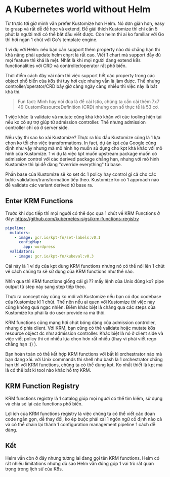 # A Kubernetes world without Helm

Từ trước tới giờ mình vẫn prefer Kustomize hơn Helm. Nó đơn giản hơn, easy to grasp và rất dễ để học và extend. Để giải thích Kustomize thì chỉ cần 5 phút là người mới có thể bắt đầu viết được. Còn helm thì ai ko familiar với Go thì hơi ngán 1 chút với Go's template engine.

1 ví dụ với Helm: nếu bạn cần support thêm property nào đó chẳng hạn thì khả năng phải update helm chart là rất cao. Viết 1 chart mà support đầy đủ mọi feature thì khá là mệt. Nhất là khi mọi người đang extend k8s functionalities với CRD và controller/operator rất phổ biến.

Thời điểm cách đây vài năm thì việc support hết các property trong các object phổ biến của k8s thì tuy hơi cực nhưng vẫn là làm được. Thế nhưng controller/operator/CRD bây giờ càng ngày càng nhiều thì việc này là bất khả thi.

> Fun fact: Mình hay nói đùa là để cài Istio, chúng ta cần cài thêm 7x7 49 CustomResourceDefinition (CRD) nhưng con số thực tế là 53 cơ.

1 việc khác là validate và mutate cũng khá khó khăn với các tooling hiện tại nếu ko có sự trợ giúp từ admission controller. Thế nhưng admission controller chỉ có ở server side.

Nếu vậy thì sao ko xài Kustomize? Thực ra lúc đầu Kustomize cũng là 1 lựa chọn ko tồi cho việc transformations. In fact, dự án kpt của Google cũng định như vậy nhưng mà mô hình họ muốn sử dụng cho kpt khá khác với mô hình của Kustomize. 1 ví dụ là việc kpt muốn upstream package muốn có admission control với các derived package chẳng hạn, nhưng với mô hình Kustomize thì lại dễ dàng "override everything" từ base.

Phần base của Kustomize sẽ ko set đc 1 policy hay control gì cả cho các bước validation/transformation tiếp theo. Kustomize ko có 1 approach nào để validate các variant derived từ base ra.

## Enter KRM Functions

Trước khi đọc tiếp thì mọi người có thể đọc qua 1 chút về KRM Functions ở đây: https://github.com/kubernetes-sigs/krm-functions-registry

```yaml
pipeline:
  mutators:
    - image: gcr.io/kpt-fn/set-labels:v0.1
      configMap:
        app: wordpress
  validators:
    - image: gcr.io/kpt-fn/kubeval:v0.3
```

Cái này là 1 ví dụ của kpt dùng KRM functions nhưng nó có thể nói lên 1 chút về cách chúng ta sẽ sử dụng của KRM functions như thế nào.

Nhìn qua thì KRM functions giống cái gì ?? mấy lệnh của Unix đúng ko? pipe output từ step này sang step tiếp theo.

Thực ra concept này cũng ko mới với Kustomize nếu bạn có đọc codebase của Kustomize kĩ 1 chút. Thế nên nếu ai quen với Kustomize thì việc này cũng không quá ngạc nhiên. Điểm khác biệt là chẳng qua các steps của Kustomize ko phải là do user provide ra mà thôi.

KRM functions cũng mang hơi chút bóng dáng của admission controller, nhưng ở phía client. Với KRM, bạn cũng có thể validate hoặc mutate k8s resource object đc như admission controller. Khác biệt là nó ở client side và việc viết policy thì có nhiều lựa chọn hơn rất nhiều (thay vì phải viết rego chẳng hạn :)) ).

Bạn hoàn toàn có thể kết hợp KRM functions với bất kì orchestrator nào mà bạn đang xài. với Unix commands thì shell như bash là 1 orchestrator chẳng hạn thì với KRM functions, chúng ta có thể dùng kpt. Ko nhất thiết là kpt mà là có thể bất kì tool nào khác hỗ trợ KRM.

## KRM Function Registry

KRM functions registry là 1 catalog giúp mọi người có thể tìm kiếm, sử dụng và chia sẻ lại các functions phổ biến.

Lợi ích của KRM functions registry là việc chúng ta có thể viết các đoạn code ngắn gọn, dễ thay đổi, ko ép buộc phải xài 1 ngôn ngữ cố định nào cả và có thể chain lại thành 1 configuration management pipeline 1 cách dễ dàng.

## Kết

Helm vẫn còn ở đây nhưng tương lai đang gọi tên KRM functions. Helm có rất nhiều limitations nhưng dù sao Helm vẫn đóng góp 1 vai trò rất quan trọng trong lịch sử của K8s.
